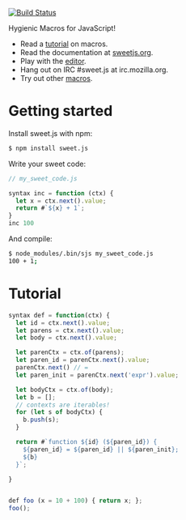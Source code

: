 [![Build Status](https://travis-ci.org/mozilla/sweet.js.png)](https://travis-ci.org/mozilla/sweet.js)

Hygienic Macros for JavaScript!

* Read a [tutorial](http://jlongster.com/Writing-Your-First-Sweet.js-Macro) on macros.
* Read the documentation at [sweetjs.org](http://sweetjs.org).
* Play with the [editor](http://sweetjs.org/browser/editor.html).
* Hang out on IRC #sweet.js at irc.mozilla.org.
* Try out other [macros](https://npmjs.org/browse/keyword/sweet-macros).

# Getting started

Install sweet.js with npm:

```sh
$ npm install sweet.js
```

Write your sweet code:

```js
// my_sweet_code.js

syntax inc = function (ctx) {
  let x = ctx.next().value;
  return #`${x} + 1`;
}
inc 100
```

And compile:

```sh
$ node_modules/.bin/sjs my_sweet_code.js
100 + 1;
```

# Tutorial

```js
syntax def = function(ctx) {
  let id = ctx.next().value;
  let parens = ctx.next().value;
  let body = ctx.next().value;

  let parenCtx = ctx.of(parens);
  let paren_id = parenCtx.next().value;
  parenCtx.next() // =
  let paren_init = parenCtx.next('expr').value;

  let bodyCtx = ctx.of(body);
  let b = [];
  // contexts are iterables!
  for (let s of bodyCtx) {
    b.push(s);
  }

  return #`function ${id} (${paren_id}) {
    ${paren_id} = ${paren_id} || ${paren_init};
    ${b}
  }`;

}


def foo (x = 10 + 100) { return x; };
foo();
```
